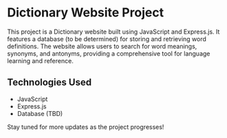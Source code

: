 # Dictionary Website Project

This project is a Dictionary website built using JavaScript and Express.js. It features a database (to be determined) for storing and retrieving word definitions. The website allows users to search for word meanings, synonyms, and antonyms, providing a comprehensive tool for language learning and reference.

## Technologies Used
- JavaScript
- Express.js
- Database (TBD)

Stay tuned for more updates as the project progresses!